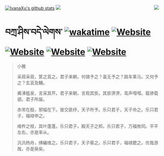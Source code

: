 [![IvanaXu's github stats](https://github-readme-stats.vercel.app/api?username=IvanaXu&theme=codeSTACKr)](https://github.com/anuraghazra/github-readme-stats)
<img align="right" src="https://github-readme-stats.vercel.app/api/top-langs/?username=IvanaXu&langs_count=8&theme=codeSTACKr" />
<img src="https://github-readme-stats.vercel.app/api/wakatime?username=IvanaXu&layout=compact&langs_count=8&theme=codeSTACKr&custom_title=Programming&nbsp;Times&nbsp;(Since&nbsp;Jul.29.2021)" />
# བཀྲ་ཤིས་བདེ་ལེགས་	[![wakatime](https://wakatime.com/badge/user/5043ee4a-e361-4607-9d47-d557f2005d05.svg)](https://wakatime.com/@5043ee4a-e361-4607-9d47-d557f2005d05)	[![Website](https://img.shields.io/website?label=tianchi&up_color=orange&up_message=IvanaXu&url=https%3A%2F%2Fshields.io)](https://tianchi.aliyun.com/home/science/scienceDetail?userId=1095279182618)	[![Website](https://img.shields.io/website?label=yuque&up_color=green&up_message=IvanaXu&url=https%3A%2F%2Fshields.io)](https://www.yuque.com/ivanaxu)	[![Website](https://img.shields.io/website?label=leetcode&up_color=yellow&up_message=IvanaXu&url=https%3A%2F%2Fshields.io)](https://leetcode.cn/u/ivanaxu)	[![Website](https://img.shields.io/website?label=aistudio&up_color=violet&up_message=IvanaXu&url=https%3A%2F%2Fshields.io)](https://aistudio.baidu.com/aistudio/personalcenter/thirdview/979775)
> 小雅
> 
> 采菽采菽，筐之莒之。君子来朝，何锡予之？虽无予之？路车乘马。又何予之？玄衮及黼。
> 
> 觱沸槛泉，言采其芹。君子来朝，言观其旂。其旂淠淠，鸾声嘒嘒。载骖载驷，君子所届。
> 
> 赤芾在股，邪幅在下。彼交匪纾，天子所予。乐只君子，天子命之。乐只君子，福禄申之。
> 
> 维柞之枝，其叶蓬蓬。乐只君子，殿天子之邦。乐只君子，万福攸同。平平左右，亦是率从。
> 
> 汎汎杨舟，绋纚维之。乐只君子，天子葵之。乐只君子，福禄膍之。优哉游哉，亦是戾矣。
>

